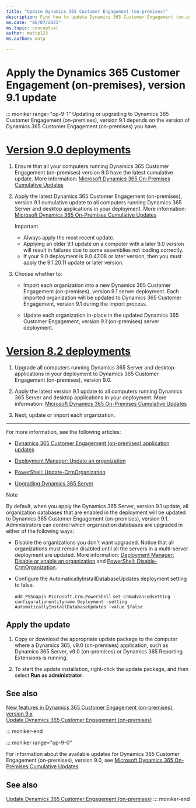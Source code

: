```yaml
---
title: "Update Dynamics 365 Customer Engagement (on-premises)"
description: Find how to update Dynamics 365 Customer Engagement (on-premises)
ms.date: "06/07/2021"
ms.topic: conceptual
author: mattp123
ms.author: matp

---
```

# Apply the Dynamics 365 Customer Engagement (on-premises), version 9.1 update

::: moniker range="op-9-1"
Updating or upgrading to Dynamics 365 Customer Engagement (on-premises), version 9.1 depends on the version of Dynamics 365 Customer Engagement (on-premises) you have.

# [Version 9.0 deployments](#tab/v90)

1. Ensure that all your computers running Dynamics 365 Customer Engagement (on-premises) version 9.0 have the latest cumulative update. More information: [Microsoft Dynamics 365 On-Premises Cumulative Updates](https://support.microsoft.com/en-us/topic/microsoft-dynamics-365-on-premises-cumulative-updates-ed51f905-cf4e-3641-dc7c-afe2b868eeb9)

1. Apply the latest Dynamics 365 Customer Engagement (on-premises), version 9.1 cumulative update to all computers running Dynamics 365 Server and desktop applications in your deployment. More information: [Microsoft Dynamics 365 On-Premises Cumulative Updates](https://support.microsoft.com/en-us/topic/microsoft-dynamics-365-on-premises-cumulative-updates-ed51f905-cf4e-3641-dc7c-afe2b868eeb9)

    > [!IMPORTANT]
    >
    > - Always apply the most recent update.
    > - Applying an older 9.1 update on a computer with a later 9.0 version will result in failures due to some assemblies not loading correctly.
    > - If your 9.0 deployment is 9.0.47.08 or later version, then you must apply the 9.1.20.11 update or later version.

3. Choose whether to:

    -   Import each organization into a new Dynamics 365 Customer Engagement (on-premises), version 9.1 server deployment. Each imported organization will be updated to Dynamics 365 Customer Engagement, version 9.1 during the import process.

    -   Update each organization in-place in the updated Dynamics 365 Customer Engagement, version 9.1 (on-premises) server deployment.

# [Version 8.2 deployments](#tab/v82)

1.  Upgrade all computers running Dynamics 365 Server and desktop applications in your deployment to Dynamics 365 Customer Engagement (on-premises), version 9.0.

2.  Apply the latest version 9.1 update to all computers running Dynamics 365 Server and desktop applications in your deployment. More information: [Microsoft Dynamics 365 On-Premises Cumulative Updates](https://support.microsoft.com/en-us/topic/microsoft-dynamics-365-on-premises-cumulative-updates-ed51f905-cf4e-3641-dc7c-afe2b868eeb9)

3.  Next, update or import each organization.

---

For more information, see the following articles:

-   [Dynamics 365 Customer Engagement (on-premises) application updates](update-microsoft-dynamics-crm.md#microsoft-dynamics-365-customer-engagement-on-premises-application-updates)

-   [Deployment Manager: Update an organization](update-an-organization.md)

-   [PowerShell: Update-CrmOrganization](/powershell/module/microsoft.crm.powershell/update-crmorganization?view=dynamics365ce-ps&preserve-view=true)

-   [Upgrading Dynamics 365 Server](upgrading-microsoft-dynamics-365-server.md)

> [!NOTE]
> By default, when you apply the Dynamics 365 Server, version 9.1 update, all organization databases that are enabled in the deployment will be updated to Dynamics 365 Customer Engagement (on-premises), version 9.1. Administrators can control which organization databases are upgraded in either of the following ways:
> 
> -   Disable the organizations you don't want upgraded. Notice that all organizations must remain disabled until all the servers in a multi-server deployment are updated. More information: [Deployment Manager: Disable or enable an organization](disable-or-enable-an-organization.md) and [PowerShell: Disable-CrmOrganization](/powershell/module/microsoft.crm.powershell/disable-crmorganization?view=dynamics365ce-ps&preserve-view=true).
> 
> - Configure the AutomaticallyInstallDatabaseUpdates deployment setting to false.
> 
>     `Add-PSSnapin Microsoft.Crm.PowerShell`
>     `set-crmadvancedsetting -configurationentityname Deployment -setting AutomaticallyInstallDatabaseUpdates -value $false`

## Apply the update

1.  Copy or download the appropriate update package to the computer where a Dynamics 365, v9.0 (on-premises) application, such as Dynamics 365 Server, v9.0 (on-premises) or Dynamics 365 Reporting Extensions is running.

2.  To start the update installation, right-click the update package, and then select **Run as administrator**.

## See also
[New features in Dynamics 365 Customer Engagement (on-premises), version 9.x](../whats-new.md) <br />
[Update Dynamics 365 Customer Engagement (on-premises)](update-microsoft-dynamics-crm.md)

::: moniker-end

::: moniker range="op-9-0"

For information about the available updates for Dynamics 365 Customer Engagement (on-premises), version 9.0, see [Microsoft Dynamics 365 On-Premises Cumulative Updates](https://support.microsoft.com/topic/microsoft-dynamics-365-on-premises-cumulative-updates-ed51f905-cf4e-3641-dc7c-afe2b868eeb9).

## See also
[Update Dynamics 365 Customer Engagement (on-premises)](update-microsoft-dynamics-crm.md)
::: moniker-end
